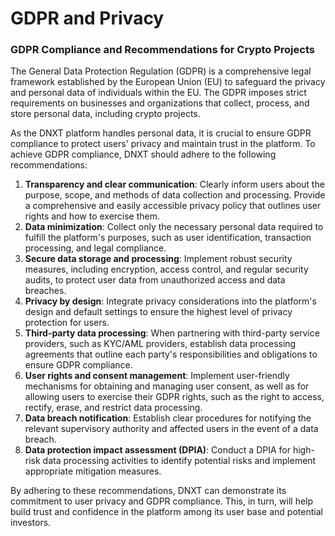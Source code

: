 # GDPR and Privacy

### GDPR Compliance and Recommendations for Crypto Projects

The General Data Protection Regulation (GDPR) is a comprehensive legal framework established by the European Union (EU) to safeguard the privacy and personal data of individuals within the EU. The GDPR imposes strict requirements on businesses and organizations that collect, process, and store personal data, including crypto projects.

As the DNXT platform handles personal data, it is crucial to ensure GDPR compliance to protect users' privacy and maintain trust in the platform. To achieve GDPR compliance, DNXT should adhere to the following recommendations:

1. **Transparency and clear communication**: Clearly inform users about the purpose, scope, and methods of data collection and processing. Provide a comprehensive and easily accessible privacy policy that outlines user rights and how to exercise them.
2. **Data minimization**: Collect only the necessary personal data required to fulfill the platform's purposes, such as user identification, transaction processing, and legal compliance.
3. **Secure data storage and processing**: Implement robust security measures, including encryption, access control, and regular security audits, to protect user data from unauthorized access and data breaches.
4. **Privacy by design**: Integrate privacy considerations into the platform's design and default settings to ensure the highest level of privacy protection for users.
5. **Third-party data processing**: When partnering with third-party service providers, such as KYC/AML providers, establish data processing agreements that outline each party's responsibilities and obligations to ensure GDPR compliance.
6. **User rights and consent management**: Implement user-friendly mechanisms for obtaining and managing user consent, as well as for allowing users to exercise their GDPR rights, such as the right to access, rectify, erase, and restrict data processing.
7. **Data breach notification**: Establish clear procedures for notifying the relevant supervisory authority and affected users in the event of a data breach.
8. **Data protection impact assessment (DPIA)**: Conduct a DPIA for high-risk data processing activities to identify potential risks and implement appropriate mitigation measures.

By adhering to these recommendations, DNXT can demonstrate its commitment to user privacy and GDPR compliance. This, in turn, will help build trust and confidence in the platform among its user base and potential investors.
